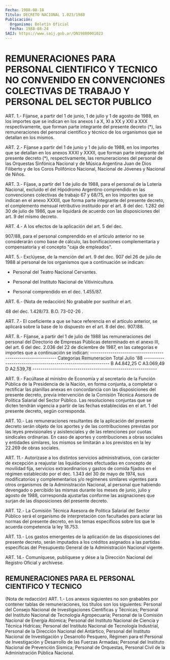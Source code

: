 ```yaml
---
Fecha: 1988-08-18
Título: DECRETO NACIONAL 1.023/1988
Publicación:
  Organismo: Boletín Oficial
  Fecha: 1988-08-24
SAIJ: https://www.saij.gob.ar/DN19880001023
---
```

# REMUNERACIONES PARA PERSONAL CIENTIFICO Y TECNICO NO CONVENIDO EN CONVENCIONES COLECTIVAS DE TRABAJO Y PERSONAL DEL SECTOR PUBLICO

<a id="1"></a>
ART.  1.-  Fíjanse, a partir del 1 de junio, 1 de julio y 1 de agosto de 1988, en  los  importes  que se indican en los anexos I a X,  XI  a  XX  y  XXI  a  XXX  respectivamente,  que  forman  parte integrante  del  presente  decreto   (*),  las  remuneraciones  del personal científico y técnico de los  organismos que se detallan en los mismos.

<a id="2"></a>
ART. 2.- Fíjanse a partir del 1 de junio y 1 de julio de 1988, en los  importes  que  se  detallan en los anexos XXXI y XXXII, que forman parte integrante del  presente decreto (*), respectivamente, las  remuneraciones  del  personal    de  las  Orquestas  Sinfónica Nacional y de Música Argentina Juan de  Dios  Filiberto  y  de  los Coros  Polifónico  Nacional,  Nacional  de  Jóvenes  y  Nacional de Niños.

<a id="3"></a>
ART.  3.-  Fíjase,  a  partir  del 1 de julio de 1988, para el personal  de  la  Lotería  Nacional,  excluido   el  del  Hipódromo Argentino comprendido en las convenciones colectivas  de trabajo 67 y  68/75,  en  los importes que se indican en el anexo XXXIII,  que forma  parte  integrante   del  presente  decreto,  el  complemento mensual retributivo instituido  por el art. 8 del dec. 1.282 del 30 de julio de 1986, que se liquidará de acuerdo con las disposiciones del art. 9 del mismo decreto.

<a id="4"></a>
ART.  4.-  A  los efectos de la aplicación del art. 5 del dec.

907/88, para el personal  comprendido en el artículo anterior no se considerarán como base de cálculo, las bonificaciones complementaria y compensatoria  y  el concepto "caja de empleados".

<a id="5"></a>
ART.  5.- Exclúyese, de la mención del art. 9 del dec. 907 del 26 de julio de 1988 al personal de los organismos que a continuación se indican:

- Personal del Teatro Nacional Cervantes.

-  Personal  del    Instituto  Nacional  de  Vitivinicultura.

- Personal comprendido en el dec. 1.455/87.

<a id="6"></a>
ART. 6.- (Nota de redacción) No grabable por sustituir el art.

48 del dec. 1.428/73. B.O.  73-02-26 .

<a id="7"></a>
ART. 7.- El coeficiente a que se hace referencia en el artículo anterior,  se  aplicará  sobre la base de lo dispuesto en el art. 8 del dec. 907/88.

<a id="8"></a>
ART.  8.-  Fíjanse,  a  partir  del  1  de  julio  de 1988 las remuneraciones  del  personal  del  Directorio de Empresas Públicas determinado en el anexo III, del art.  6  del  dec. 2.036 del 22 de diciembre de 1987, en las categorías e importes  que a continuación se indican:  -------------------------------------------------------------  Categorias                    Remuneracion                                 Total                               Julio '88  -------------------------------------------------------------     B                         A4.842,25     C                         A3.069,49     D                         A2.539,78  -------------------------------------------------------------

<a id="9"></a>
ART.  9.- Facúltase al ministro de Economía y al secretario de la Función Pública  de  la  Presidencia  de  la  Nación,  en  forma conjunta,   a  completar  o  rectificar  las  planillas  anexas  en concordancia  con  las  disposiciones  del presente decreto, previa intervención de la Comisión Técnica Asesora  de  Política  Salarial del  Sector  Público.  Las  resoluciones  conjuntas  que  se dicten tendrán vigencia a partir de las fechas establecidas en el  art.  1 del presente decreto, según corresponda.

<a id="10"></a>
ART.  10.- Las remuneraciones resultantes de la aplicación del presente decreto serán objeto de los aportes y de las contribuciones previstas por las leyes previsionales y asistenciales    y    de  las  retenciones  por  cuotas  sindicales ordinarias. En caso de  aportes y contribuciones a obras sociales y entidades similares, los  mismos se limitarán a los previstos en la ley 22.269 de obras sociales.

<a id="11"></a>
ART. 11.- Autorízase a los distintos servicios administrativos, con  carácter de excepción a reajustar las liquidaciones efectuadas en concepto  de  movilidad fija, servicios extraordinarios y gastos de comida fijados  en  el régimen establecido por el dec. 1.343 del 30  de  mayo  de 1974, sus  modificatorios  y  complementarios  y/o regímenes  similares    vigentes    para  otros  organismos  de  la Administración  Nacional,  al personal  que  habiendo  devengado  o percibido las mismas durante  los meses de junio, julio y agosto de 1988, corresponda ajustarlas conforme  las  asignaciones que surjan de las disposiciones del presente decreto.

<a id="12"></a>
ART. 12.- La Comisión Técnica Asesora de Política Salarial del Sector  Público  será el organismo de interpretación con facultades para  aclarar  las  normas  del  presente  decreto,  en  los  temas específicos sobre los  que  le  acuerda  competencia la ley 18.753.

<a id="13"></a>
ART.  13.-  Los  gastos  emergentes  de  la  aplicación de las disposiciones del presente decreto, serán imputados  a los créditos asignados a las partidas específicas del Presupuesto General  de la Administración Nacional vigente.

<a id="14"></a>
ART.  14.-  Comuníquese,  publíquese  y  dése  a  la Dirección Nacional del Registro Oficial y archívese.

## REMUNERACIONES PARA EL PERSONAL CIENTIFICO Y TECNICO

<a id="1"></a>
(Nota  de  redacción)  ART.  1.-  Los anexos siguientes no son grabables por contener tablas de remuneraciones,  los  títulos  son los  siguientes:  Personal  del Consejo Nacional de Investigaciones Científicas  y  Técnicas;  Personal    del  Instituto  Nacional  de Tecnología  Agropecuaria;  Personal  de  la  Comisión  Nacional  de Energía  Atómica;  Personal  del Instituto Nacional  de  Ciencia  y Técnica Hidrícas; Personal del  Instituto  Nacional  de  Tecnología Industrial,  Personal  de  la  Dirección  Nacional  del  Antártico, Personal  del  Instituto  Nacional  de  Investigación  y Desarrollo Pesquero,  Régimen  para  el Personal de Investigación y Desarrollo de  las  Fuerzas  Armadas;  Personal   del  Instituto  Nacional  de Prevención Sísmica; Personal de Orquestas,  Personal  Civil  de  la Administración Pública Nacional.